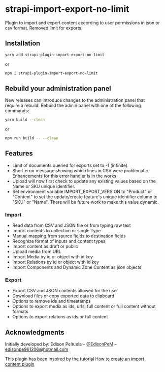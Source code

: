 # strapi-import-export-no-limit

Plugin to import and export content according to user permissions in json or csv format. Removed limit for exports.

## Installation

```bash
yarn add strapi-plugin-import-export-no-limit
```

or

```bash
npm i strapi-plugin-import-export-no-limit
```

## Rebuild your administration panel

New releases can introduce changes to the administration panel that require a rebuild. Rebuild the admin panel with one of the following commands:

```bash
yarn build --clean
```

or

```bash
npm run build -- --clean
```

## Features

- Limit of documents queried for exports set to -1 (infinite).
- Short error message showing which lines in CSV were problematic. Enhancements for this error handler is in the works.
- Upload will now first check to update any existing values based on the Name or SKU unique identifier.
- Set environment variable IMPORT_EXPORT_VERSION to "Product" or "Content" to set the update/create feature's unique identifier column to "SKU" or "Name". There will be future work to make this value dynamic.

### Import

- Read data from CSV and JSON file or from typing raw text
- Import contents to collection or single Type
- Manual mapping from source fields to destination fields
- Recognize format of inputs and content types
- Import content as draft or public
- Upload media from URL
- Import Media by id or object with id key
- Import Relations by id or object with id key
- Import Components and Dynamic Zone Content as json objects

### Export

- Export CSV and JSON contents allowed for the user
- Download files or copy exported data to clipboard
- Options to remove ids and timestamps
- Options to export media as ids, urls, full content or full content without formats
- Options to export relatons as ids or full content

## Acknowledgments

Initially developed by: Edison Peñuela – [@EdisonPeM](https://github.com/EdisonPeM/) – edisonpe961206@hotmail.com

This plugin has been inspired by the tutorial [How to create an import content plugin](https://strapi.io/blog/how-to-create-an-import-content-plugin-part-1-4)
